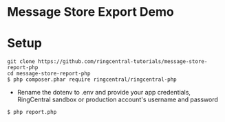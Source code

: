 # Message Store Export Demo
# Setup
```
git clone https://github.com/ringcentral-tutorials/message-store-report-php
cd message-store-report-php
$ php composer.phar require ringcentral/ringcentral-php
```
- Rename the dotenv to .env and provide your app credentials, RingCentral sandbox or production account's username and password

```
$ php report.php
```
